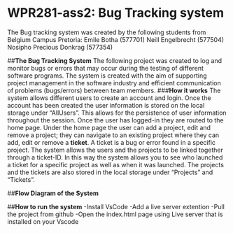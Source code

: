 # WPR281-ass2: Bug Tracking system
The Bug tracking system was created by the following students from Belgium Campus Pretoria:
Emile Botha (577701)
Neill Engelbrecht (577504)
Nosipho Precious Donkrag (577354)

   ##**The Bug Tracking System**
    The following project was created to log and monitor bugs or errors that may occur during the testing of different software programs. The system is created with the aim of supporting project management in the software industry and efficient communication of problems (bugs/errors) between team members.
  ###**How it works**
  The system allows different users to create an account and login. Once the account has been created the user information is stored on the local storage under “AllUsers”. This allows for the persistence of user information throughout the session.
  Once the user has logged-in they are routed to the home page. Under the home page the user can add a project, edit and remove a project; they can navigate to an existing project where they can add, edit or remove a **ticket**. 
  A ticket is a bug or error found in a specific project. The system allows the users and the projects to be linked together through a ticket-ID. In this way the system allows you to see who launched a ticket for a specific project as well as when it was launched.
  The projects and the tickets are also stored in the local storage under “Projects” and “Tickets”.
  
  ##**Flow Diagram of the System**
  
  ##**How to run the system**
    -Install VsCode
    -Add a live server extention
    -Pull the project from github
    -Open the index.html page using Live server that is installed on your Vscode
